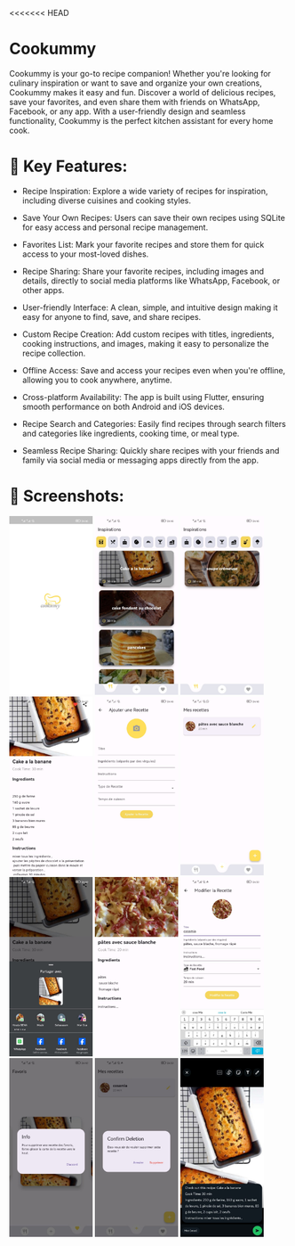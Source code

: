 <<<<<<< HEAD
# Cookummy

Cookummy is your go-to recipe companion! Whether you're looking for culinary inspiration or want to save and organize your own creations, Cookummy makes it easy and fun. Discover a world of delicious recipes, save your favorites, and even share them with friends on WhatsApp, Facebook, or any app. With a user-friendly design and seamless functionality, Cookummy is the perfect kitchen assistant for every home cook.


# 🚀 Key Features:

* Recipe Inspiration: Explore a wide variety of recipes for inspiration, including diverse cuisines and cooking styles.

* Save Your Own Recipes: Users can save their own recipes using SQLite for easy access and personal recipe management.

* Favorites List: Mark your favorite recipes and store them for quick access to your most-loved dishes.

* Recipe Sharing: Share your favorite recipes, including images and details, directly to social media platforms like WhatsApp, Facebook, or other apps.

* User-friendly Interface: A clean, simple, and intuitive design making it easy for anyone to find, save, and share recipes.

* Custom Recipe Creation: Add custom recipes with titles, ingredients, cooking instructions, and images, making it easy to personalize the recipe collection.

* Offline Access: Save and access your recipes even when you're offline, allowing you to cook anywhere, anytime.

* Cross-platform Availability: The app is built using Flutter, ensuring smooth performance on both Android and iOS devices.

* Recipe Search and Categories: Easily find recipes through search filters and categories like ingredients, cooking time, or meal type.

* Seamless Recipe Sharing: Quickly share recipes with your friends and family via social media or messaging apps directly from the app.
# 📱 Screenshots:
<img src="assets/screenshots/s1.jpg" alt="splash Screen" width="150"/>
<img src="assets/screenshots/s2.jpg" alt="home Screen" width="150"/>
<img src="assets/screenshots/s4.jpg" alt="home Screen" width="150"/>
<img src="assets/screenshots/s5.jpg" alt="details Screen" width="150"/>
<img src="assets/screenshots/s6.jpg" alt="add recipe Screen" width="150"/>
<img src="assets/screenshots/s7.jpg" alt="mmy recipes Screen" width="150"/>
<img src="assets/screenshots/s8.jpg" alt="share function" width="150"/>
<img src="assets/screenshots/s10.jpg" alt="my recipes details Screen" width="150"/>
<img src="assets/screenshots/s11.jpg" alt="update recipe Screen" width="150"/>
<img src="assets/screenshots/s13.jpg" alt="favorite Screen" width="150"/>
<img src="assets/screenshots/s15.jpg" alt="delete function" width="150"/>
<img src="assets/screenshots/s16.jpg" alt="share function" width="150"/>
